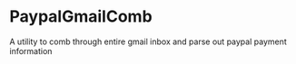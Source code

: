 # PaypalGmailComb
A utility to comb through entire gmail inbox and parse out paypal payment information
